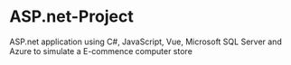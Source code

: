 # ASP.net-Project
ASP.net application using C#, JavaScript, Vue, Microsoft SQL Server and Azure to simulate a E-commence computer store
